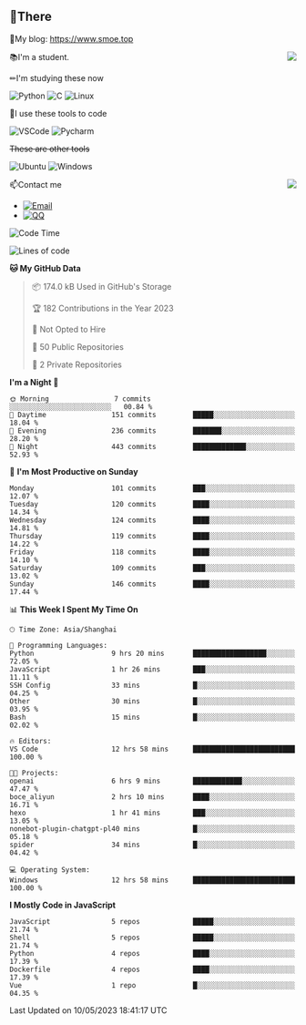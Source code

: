
## 👏There

📰My blog: https://www.smoe.top

<img align="right" src="https://github-readme-stats.vercel.app/api/top-langs/?username=AkashiCoin"/>


📚I'm a student.

✏I'm studying these now

![Python](https://img.shields.io/badge/-Python-blue?style=flat-square&logo=Python&logoColor=fff)
![C](https://img.shields.io/badge/-C-585858?style=flat-square&logo=C&logoColor=fff)
![Linux](https://img.shields.io/badge/-Linux-black?style=flat-square&logo=Linux&logoColor=fff)

🔨I use these tools to code

![VSCode](https://img.shields.io/badge/-VSCode-blue?style=flat-square&logo=visualstudiocode&logoColor=fff)
![Pycharm](https://img.shields.io/badge/-Pycharm-green?style=flat-square&logo=pycharm&logoColor=fff)

 ~~These are other tools~~

![Ubuntu](https://img.shields.io/badge/-Ubuntu-orange?style=flat-square&logo=Ubuntu&logoColor=fff)
![Windows](https://img.shields.io/badge/-Windows-blue?style=flat-square&logo=Windows&logoColor=fff)

<img align="right" src="https://github-readme-stats.vercel.app/api?username=AkashiCoin" />


📫Contact me

* [![Email](https://img.shields.io/badge/Email-l1040186796@gmail.com-1?style=social&logoColor=fff)](mailto:l1040186796@gmail.com)
* [![QQ](https://img.shields.io/badge/QQ-1040186796-1?style=social&logoColor=fff)](tencent://AddContact/?fromId=45&fromSubId=1&subcmd=all&uin=1040186796&website=www.oicqzone.com)

<!--START_SECTION:waka-->
![Code Time](http://img.shields.io/badge/Code%20Time-724%20hrs%2056%20mins-blue)

![Lines of code](https://img.shields.io/badge/From%20Hello%20World%20I%27ve%20Written-241.1%20thousand%20lines%20of%20code-blue)

**🐱 My GitHub Data** 

> 📦 174.0 kB Used in GitHub's Storage 
 > 
> 🏆 182 Contributions in the Year 2023
 > 
> 🚫 Not Opted to Hire
 > 
> 📜 50 Public Repositories 
 > 
> 🔑 2 Private Repositories 
 > 
**I'm a Night 🦉** 

```text
🌞 Morning                7 commits           ░░░░░░░░░░░░░░░░░░░░░░░░░   00.84 % 
🌆 Daytime                151 commits         █████░░░░░░░░░░░░░░░░░░░░   18.04 % 
🌃 Evening                236 commits         ███████░░░░░░░░░░░░░░░░░░   28.20 % 
🌙 Night                  443 commits         █████████████░░░░░░░░░░░░   52.93 % 
```
📅 **I'm Most Productive on Sunday** 

```text
Monday                   101 commits         ███░░░░░░░░░░░░░░░░░░░░░░   12.07 % 
Tuesday                  120 commits         ████░░░░░░░░░░░░░░░░░░░░░   14.34 % 
Wednesday                124 commits         ████░░░░░░░░░░░░░░░░░░░░░   14.81 % 
Thursday                 119 commits         ████░░░░░░░░░░░░░░░░░░░░░   14.22 % 
Friday                   118 commits         ████░░░░░░░░░░░░░░░░░░░░░   14.10 % 
Saturday                 109 commits         ███░░░░░░░░░░░░░░░░░░░░░░   13.02 % 
Sunday                   146 commits         ████░░░░░░░░░░░░░░░░░░░░░   17.44 % 
```


📊 **This Week I Spent My Time On** 

```text
🕑︎ Time Zone: Asia/Shanghai

💬 Programming Languages: 
Python                   9 hrs 20 mins       ██████████████████░░░░░░░   72.05 % 
JavaScript               1 hr 26 mins        ███░░░░░░░░░░░░░░░░░░░░░░   11.11 % 
SSH Config               33 mins             █░░░░░░░░░░░░░░░░░░░░░░░░   04.25 % 
Other                    30 mins             █░░░░░░░░░░░░░░░░░░░░░░░░   03.95 % 
Bash                     15 mins             █░░░░░░░░░░░░░░░░░░░░░░░░   02.02 % 

🔥 Editors: 
VS Code                  12 hrs 58 mins      █████████████████████████   100.00 % 

🐱‍💻 Projects: 
openai                   6 hrs 9 mins        ████████████░░░░░░░░░░░░░   47.47 % 
boce_aliyun              2 hrs 10 mins       ████░░░░░░░░░░░░░░░░░░░░░   16.71 % 
hexo                     1 hr 41 mins        ███░░░░░░░░░░░░░░░░░░░░░░   13.05 % 
nonebot-plugin-chatgpt-pl40 mins             █░░░░░░░░░░░░░░░░░░░░░░░░   05.18 % 
spider                   34 mins             █░░░░░░░░░░░░░░░░░░░░░░░░   04.42 % 

💻 Operating System: 
Windows                  12 hrs 58 mins      █████████████████████████   100.00 % 
```

**I Mostly Code in JavaScript** 

```text
JavaScript               5 repos             █████░░░░░░░░░░░░░░░░░░░░   21.74 % 
Shell                    5 repos             █████░░░░░░░░░░░░░░░░░░░░   21.74 % 
Python                   4 repos             ████░░░░░░░░░░░░░░░░░░░░░   17.39 % 
Dockerfile               4 repos             ████░░░░░░░░░░░░░░░░░░░░░   17.39 % 
Vue                      1 repo              █░░░░░░░░░░░░░░░░░░░░░░░░   04.35 % 
```




 Last Updated on 10/05/2023 18:41:17 UTC
<!--END_SECTION:waka-->
